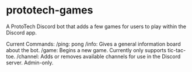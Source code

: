 # prototech-games
A ProtoTech Discord bot that adds a few games for users to play within the Discord app.

Current Commands:
  /ping: pong
  /info: Gives a general information board about the bot.
  /game: Begins a new game. Currently only supports tic-tac-toe.
  /channel: Adds or removes available channels for use in the Discord server. Admin-only.
